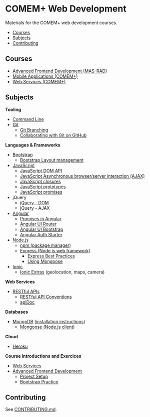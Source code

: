 # COMEM+ Web Development

Materials for the COMEM+ web development courses.

<!-- START doctoc generated TOC please keep comment here to allow auto update -->
<!-- DON'T EDIT THIS SECTION, INSTEAD RE-RUN doctoc TO UPDATE -->


- [Courses](#courses)
- [Subjects](#subjects)
- [Contributing](#contributing)

<!-- END doctoc generated TOC please keep comment here to allow auto update -->



## Courses

* [Advanced Frontend Development (MAS-RAD)](https://github.com/MediaComem/comem-masrad-dfa)
* [Mobile Applications (COMEM+)](https://github.com/MediaComem/comem-appmob)
* [Web Services (COMEM+)](https://github.com/MediaComem/comem-webserv)



## Subjects

**Tooling**

* [Command Line](subjects/cli/)
* [Git](subjects/git/)
  * [Git Branching](subjects/git-branching/)
  * [Collaborating with Git on GitHub](subjects/git-collaborating/)

**Languages & Frameworks**

* [Bootstrap](subjects/bootstrap)
  * [Bootstrap Layout management](subjects/bootstrap-layout-management)
* [JavaScript](subjects/js/)
  * [JavaScript DOM API](subjects/js-dom/)
  * [JavaScript Asynchronous browser/server interaction (AJAX)](subjects/js-ajax/)
  * [JavaScript closures](subjects/js-closures/)
  * [JavaScript prototypes](subjects/js-prototypes/)
  * [JavaScript promises](subjects/js-promises/)
* jQuery
  * [jQuery - DOM](subjects/jquery-dom)
  * jQuery - AJAX
* [Angular](subjects/angular/)
  * [Promises in Angular](subjects/angular-promises/)
  * [Angular UI Router](subjects/angular-ui-router/)
  * [Angular UI Bootstrap](subjects/angular-ui-bootstrap/)
  * [Angular Auth Starter](subjects/angular-auth-starter/)
* [Node.js](subjects/node/)
  * [npm (package manager)](subjects/npm/)
  * [Express (Node.js web framework)](subjects/express/)
    * [Express Best Practices](subjects/express-best-practices/)
    * [Using Mongoose](subjects/express-mongoose/)
* [Ionic](subjects/ionic/)
  * [Ionic Extras](subjects/ionic-extras/) (geolocation, maps, camera)

**Web Services**

* [RESTful APIs](subjects/rest/)
  * [RESTful API Conventions](subjects/rest-conventions/)
  * [apiDoc](subjects/apidoc/)

**Databases**

* [MongoDB](subjects/mongodb/) ([installation instructions](subjects/mongodb/install/))
  * [Mongoose (Node.js client)](subjects/mongoose/)

**Cloud**

* [Heroku](subjects/heroku/)

**Course Introductions and Exercices**

* [Web Services](subjects/webserv-course/)
* [Advanced Frontend Development](subjects/masrad-intro)
  * [Project Setup](subjects/masrad-project-setup)
  * [Bootstrap Practice](subjects/masrad-bootstrap-practice)



## Contributing

See [CONTRIBUTING.md][contributing].



[contributing]: CONTRIBUTING.md

